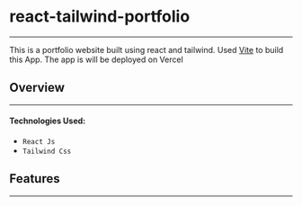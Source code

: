 # react-tailwind-portfolio
***
This is a portfolio website built using react and tailwind. Used [Vite](https://vitejs.dev/guide/) to build this App. The app is will be deployed on Vercel

## Overview
***
#### Technologies Used:

* ```React Js```
* ```Tailwind Css```

## Features
***


